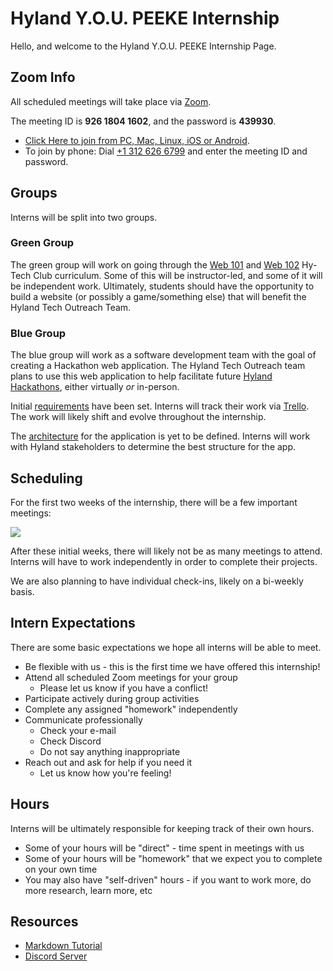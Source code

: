 # Hyland Y.O.U. PEEKE Internship
Hello, and welcome to the Hyland Y.O.U. PEEKE Internship Page.

## Zoom Info
All scheduled meetings will take place via [Zoom](https://zoom.us/).

The meeting ID is **926 1804 1602**, and the password is **439930**.

- [Click Here to join from PC, Mac, Linux, iOS or Android](https://hyland.zoom.us/j/92618041602?pwd=c0p1aS9tZHdXOGVmSndNQURVTVU4dz09).
- To join by phone: Dial [+1 312 626 6799](tel:+13126266799) and enter the meeting ID and password.

## Groups
Interns will be split into two groups.

### Green Group
The green group will work on going through the [Web 101](https://hylandtechclub.com/web-101) and [Web 102](https://hylandtechclub.com/web-102) Hy-Tech Club curriculum. Some of this will be instructor-led, and some of it will be independent work. Ultimately, students should have the opportunity to build a website (or possibly a game/something else) that will benefit the Hyland Tech Outreach Team.

### Blue Group
The blue group will work as a software development team with the goal of creating a Hackathon web application. The Hyland Tech Outreach team plans to use this web application to help facilitate future [Hyland Hackathons](https://hyland.com/hackathon), either virtually _or_ in-person.

Initial [requirements](HackathonAppRequirements.md) have been set. Interns will track their work via [Trello](https://trello.com). The work will likely shift and evolve throughout the internship.

The [architecture](ArchitectureNotes.md) for the application is yet to be defined. Interns will work with Hyland stakeholders to determine the best structure for the app.

## Scheduling
For the first two weeks of the internship, there will be a few important meetings:

![](https://i.imgur.com/mllda2d.png)

After these initial weeks, there will likely not be as many meetings to attend. Interns will have to work independently in order to complete their projects.

We are also planning to have individual check-ins, likely on a bi-weekly basis.

## Intern Expectations
There are some basic expectations we hope all interns will be able to meet.

- Be flexible with us - this is the first time we have offered this internship!
- Attend all scheduled Zoom meetings for your group
  - Please let us know if you have a conflict!
- Participate actively during group activities
- Complete any assigned "homework" independently
- Communicate professionally
  - Check your e-mail
  - Check Discord
  - Do not say anything inappropriate
- Reach out and ask for help if you need it
  - Let us know how you're feeling!

## Hours
Interns will be ultimately responsible for keeping track of their own hours.

- Some of your hours will be "direct" - time spent in meetings with us
- Some of your hours will be "homework" that we expect you to complete on your own time
- You may also have "self-driven" hours - if you want to work more, do more research, learn more, etc

## Resources
- [Markdown Tutorial](https://www.markdowntutorial.com/)
- [Discord Server](https://discord.com/invite/97548yXFcj)